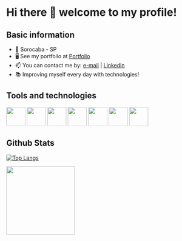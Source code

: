# Hi there 👋 welcome to my profile!



## Basic information

* 📍 Sorocaba - SP
* 🖥️ See my portfolio at <a href="https://portfolio-mu-two-60.vercel.app/">Portfolio<a/>
* 📫 You can contact me by: <a href="mailto:caique_flr@hotmail.com">e-mail</a> | <a href="https://www.linkedin.com/in/caique-rosa">LinkedIn <a/>
* 📚 Improving myself every day with technologies!



## Tools and technologies


   <img src="https://cdn.jsdelivr.net/gh/devicons/devicon/icons/css3/css3-original.svg"  width="50" height="50"/> <img src="https://cdn.jsdelivr.net/gh/devicons/devicon/icons/html5/html5-original.svg" width="50" height="50"/> <img src="https://cdn.jsdelivr.net/gh/devicons/devicon/icons/git/git-plain.svg" width="50" height="50"/> <img src="https://cdn.jsdelivr.net/gh/devicons/devicon/icons/javascript/javascript-original.svg" width="50" height="50"/> <img src="https://cdn.jsdelivr.net/gh/devicons/devicon/icons/nodejs/nodejs-original.svg" width="50" height="50"/> <img src="https://cdn.jsdelivr.net/gh/devicons/devicon/icons/typescript/typescript-original.svg"  width="50" height="50"/> <img src="https://cdn.jsdelivr.net/gh/devicons/devicon/icons/react/react-original.svg" width="50" height="50"/>
          
          
 ## Github Stats
 
 [![Top Langs](https://github-readme-stats.vercel.app/api/top-langs/?username=caiquelourencette&theme=gotham)](https://github.com/caiquelourencette/github-readme-stats)

<div>
<img height="180em" src="https://github-readme-stats.vercel.app/api?username=caiquelourencette&show_icons=true&theme=gotham&include_all_commits=true&count_private=true"/>
<div/>




<!--
**caiquelourencette/caiquelourencette** is a ✨ _special_ ✨ repository because its `README.md` (this file) appears on your GitHub profile.

Here are some ideas to get you started:

- 🔭 I’m currently working on ...
- 🌱 I’m currently learning ...
- 👯 I’m looking to collaborate on ...
- 🤔 I’m looking for help with ...
- 💬 Ask me about ...
- 📫 How to reach me: ...
- 😄 Pronouns: ...
- ⚡ Fun fact: ...
-->
